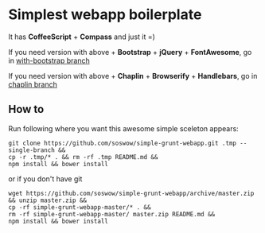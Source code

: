 Simplest webapp boilerplate
===========================
It has **CoffeeScript** + **Compass** and just it =)

If you need version with above + **Bootstrap** + **jQuery** + **FontAwesome**, go in [with-bootstrap branch](../../tree/with-bootstrap)

If you need version with above + **Chaplin** + **Browserify** + **Handlebars**, go in [chaplin branch](../../tree/chaplin)

How to
-------
Run following where you want this awesome simple sceleton appears:
```
git clone https://github.com/soswow/simple-grunt-webapp.git .tmp --single-branch &&
cp -r .tmp/* . && rm -rf .tmp README.md &&
npm install && bower install
```

or if you don't have git
```
wget https://github.com/soswow/simple-grunt-webapp/archive/master.zip && unzip master.zip &&
cp -rf simple-grunt-webapp-master/* . &&
rm -rf simple-grunt-webapp-master/ master.zip README.md &&
npm install && bower install
```
